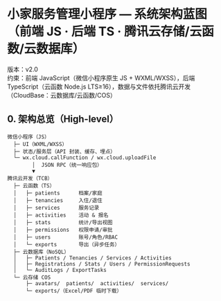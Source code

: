 # 小家服务管理小程序 — 系统架构蓝图（前端 JS · 后端 TS · 腾讯云存储/云函数/云数据库）

版本：v2.0  
约束：前端 JavaScript（微信小程序原生 JS + WXML/WXSS），后端 TypeScript（云函数 Node.js LTS≥16），数据与文件依托腾讯云开发（CloudBase：云数据库/云函数/COS）

## 0. 架构总览（High-level）
```
微信小程序（JS）
  ├─ UI（WXML/WXSS）
  ├─ 状态/服务层（API 封装、缓存、埋点）
  └─ wx.cloud.callFunction / wx.cloud.uploadFile
        │  JSON RPC（统一响应包）
        ▼
腾讯云开发（TCB）
  ├─ 云函数（TS）
  │   ├─ patients      档案/家庭
  │   ├─ tenancies     入住/退住
  │   ├─ services      服务记录
  │   ├─ activities    活动 & 报名
  │   ├─ stats         统计/导出视图
  │   ├─ permissions   权限申请/审批
  │   ├─ users         账号/角色/RBAC
  │   └─ exports       导出（异步任务）
  ├─ 云数据库（NoSQL）
  │   ├─ Patients / Tenancies / Services / Activities
  │   ├─ Registrations / Stats / Users / PermissionRequests
  │   └─ AuditLogs / ExportTasks
  └─ 云存储 COS
      ├─ avatars/  patients/  activities/  services/
      └─ exports/（Excel/PDF 临时下载）
```
